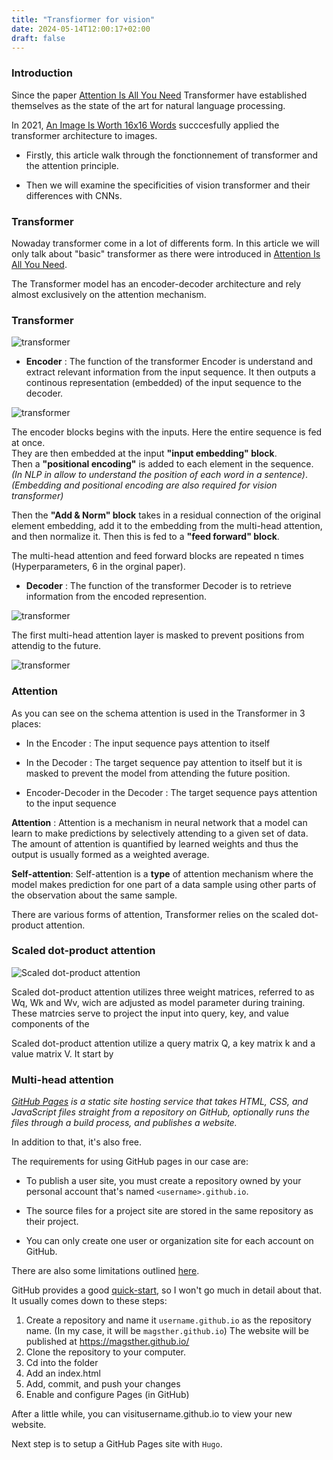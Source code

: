 ```yaml
---
title: "Transfiormer for vision"
date: 2024-05-14T12:00:17+02:00
draft: false
---
```


### Introduction
Since the paper [Attention Is All You Need](https://arxiv.org/abs/1706.03762) Transformer have established themselves as the state of the art for natural language processing.

In 2021, [An Image Is Worth 16x16 Words](https://arxiv.org/abs/2010.11929) succcesfully applied the transformer architecture to images.

- Firstly, this article walk through the fonctionnement of transformer and the attention principle.

- Then we will examine the specificities of vision transformer and their differences with CNNs.

### Transformer

Nowaday transformer come in a lot of differents form. In this article we will only talk about "basic" transformer as there were introduced in [Attention Is All You Need](https://arxiv.org/abs/1706.03762).

The Transformer model has an encoder-decoder architecture and rely almost exclusively on the attention mechanism.


	
### Transformer

![transformer](../Images/transformer.png)

- **Encoder** : The function of the transformer Encoder is understand and extract relevant information from the input sequence.
It then outputs a continous representation (embedded) of the input sequence to the decoder.

![transformer](../Images/transformer_encoder.png)

The encoder blocks begins with the inputs. Here the entire sequence is fed at once.\
They are then embedded at the input **"input embedding" block**.\
Then a **"positional encoding"** is added to each element in the sequence.\
*(In NLP in allow to understand the position of each word in a sentence)*.\
*(Embedding and positional encoding are also required for vision transformer)*

Then the **"Add & Norm" block** takes in a residual connection of the original element embedding, add it to the embedding from the multi-head attention, and then normalize it.
Then this is fed to a  **"feed forward" block**.

The multi-head attention and feed forward blocks are repeated n times (Hyperparameters, 6 in the orginal paper).

- **Decoder** : The function of the transformer Decoder is to retrieve information from the encoded represention.

![transformer](../Images/transformer_decoder.png)


The first multi-head attention layer is masked to prevent positions from attendig to the future.

![transformer](../Images/transformer_attention.png)


### Attention 

As you can see on the schema attention is used in the Transformer in 3 places:

- In the Encoder : The input sequence pays attention to itself

- In the Decoder : The target sequence pay attention to itself but it is masked to prevent the model from attending the future position.

- Encoder-Decoder in the Decoder : The target sequence pays attention to the input sequence

**Attention** : Attention is a mechanism in neural network that a model can learn to make predictions by selectively attending to a given set of data. The amount of attention is quantified by learned weights and thus the output is usually formed as a weighted average.

**Self-attention**: Self-attention is a **type** of attention mechanism where the model makes prediction for one part of a data sample using other parts of the observation about the same sample.

There are various forms of attention, Transformer relies on the scaled dot-product attention.

### Scaled dot-product attention

![Scaled dot-product attention](../Images/attention.png)

Scaled dot-product attention utilizes three weight matrices, referred to as Wq, Wk and Wv, wich are adjusted as model parameter during training. These matrcies serve to project the input into query, key, and value components of the 

Scaled dot-product attention utilize a query matrix Q, a key matrix k and a value matrix V.
It start by 

### Multi-head attention


_[GitHub Pages](https://docs.github.com/en/pages/getting-started-with-github-pages/about-github-pages) is a static site hosting service that takes HTML, CSS, and JavaScript files straight from a repository on GitHub, optionally runs the files through a build process, and publishes a website._

In addition to that, it's also free.

The requirements for using GitHub pages in our case are:

- To publish a user site, you must create a repository owned by your personal account that's named `<username>.github.io`.

- The source files for a project site are stored in the same repository as their project.

- You can only create one user or organization site for each account on GitHub.

There are also some limitations outlined [here](https://docs.github.com/en/pages/getting-started-with-github-pages/about-github-pages#usage-limits).

GitHub provides a good [quick-start](https://docs.github.com/en/pages/quickstart), so I won't go much in detail about that.
It usually comes down to these steps:

1. Create a repository and name it `username.github.io` as the repository name. (In my case, it will be `magsther.github.io`) The website will be published at https://magsther.github.io/
2. Clone the repository to your computer.
3. Cd into the folder
4. Add an index.html
5. Add, commit, and push your changes
6. Enable and configure Pages (in GitHub)

After a little while, you can visitusername.github.io to view your new website. 

Next step is to setup a GitHub Pages site with `Hugo`.

